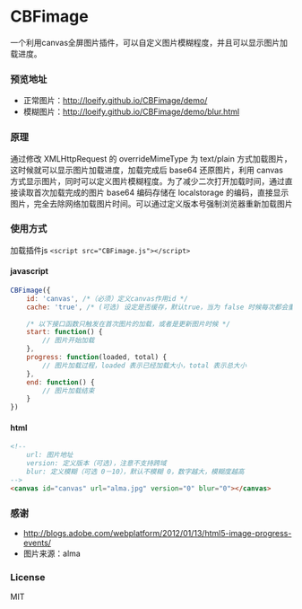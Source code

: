 # CBFimage
一个利用canvas全屏图片插件，可以自定义图片模糊程度，并且可以显示图片加载进度。
### 预览地址
- 正常图片：http://loeify.github.io/CBFimage/demo/
- 模糊图片：http://loeify.github.io/CBFimage/demo/blur.html

### 原理
通过修改 XMLHttpRequest 的 overrideMimeType 为 text/plain 方式加载图片，这时候就可以显示图片加载进度，加载完成后 base64 还原图片，利用 canvas 方式显示图片，同时可以定义图片模糊程度。为了减少二次打开加载时间，通过直接读取首次加载完成的图片 base64 编码存储在 localstorage 的编码，直接显示图片，完全去除网络加载图片时间。可以通过定义版本号强制浏览器重新加载图片
### 使用方式
加载插件js `<script src="CBFimage.js"></script>`
#### javascript
```js
CBFimage({
    id: 'canvas', /*（必须）定义canvas作用id */
	cache: 'true', /* (可选) 设定是否缓存，默认true，当为 false 时候每次都会重新加载图片 */
	
    /* 以下接口函数只触发在首次图片的加载，或者是更新图片时候 */
    start: function() {
        // 图片开始加载
    },
    progress: function(loaded, total) {
        // 图片加载过程，loaded 表示已经加载大小，total 表示总大小
    },
    end: function() {
        // 图片加载结束
    }
})
```
#### html
```html
<!-- 
	url: 图片地址
 	version: 定义版本（可选)，注意不支持跨域
	blur: 定义模糊（可选 0－10），默认不模糊 0，数字越大，模糊度越高 
-->
<canvas id="canvas" url="alma.jpg" version="0" blur="0"></canvas>
```
### 感谢
- http://blogs.adobe.com/webplatform/2012/01/13/html5-image-progress-events/
- 图片来源：alma

### License
MIT
